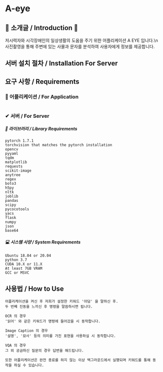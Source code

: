 # A-eye

## 📢 소개글 / Introduction 📢

 저시력자와 시각장애인의 일상생활의 도움을 주기 위한 어플리케이션 A EYE 입니다.\n
 사진촬영을 통해 주변에 있는 사물과 문자를 분석하여 사용자에게 정보를 제공합니다.

## 서버 설치 절차 / Installation For Server
 
## 요구 사항 / Requirements
### 📱 어플리케이션 / For Application
```

```

### ✔ 서버 / For Server
##### 📕 라이브러리 / Library Requirements
```
pytorch 1.7.1
torchvision that matches the pytorch installation
opencv
pyyaml
tqdm
matplotlib
requests
scikit-image
anytree
regex
boto3
h5py
nltk
joblib
pandas
scipy
pycocotools
yacs
flask
numpy
json
base64
```

##### 💻 시스템 사양 / System Requirements
```
Ubuntu 18.04 or 20.04
python 3.7
CUDA 10.X or 11.X
At least 7GB VRAM
GCC or MSVC
```

## 사용법 / How to Use
```
어플리케이션을 켜신 후 저희가 설정한 키워드 '아담' 을 말하신 후.
두 번째 진동을 느끼신 후 명령을 말씀하시면 됩니다.

OCR 의 경우
'읽어' 와 같은 키워드가 명령에 들어갔을 시 동작합니다.

Image Caption 의 경우
'설명', '묘사' 등의 의미를 가진 표현을 사용하실 시 동작합니다.

VQA 의 경우
그 외 궁금하신 질문의 경우 답변을 해드립니다.

또한 어플리케이션은 완전 종료를 하지 않는 이상 백그라운드에서 실행되며 키워드를 통해 동작을 하실 수 있습니다.
```
